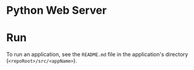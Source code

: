 # Python Web Server

# Run

To run an application, see the `README.md` file in the application's directory (`<repoRoot>/src/<appName>`).

